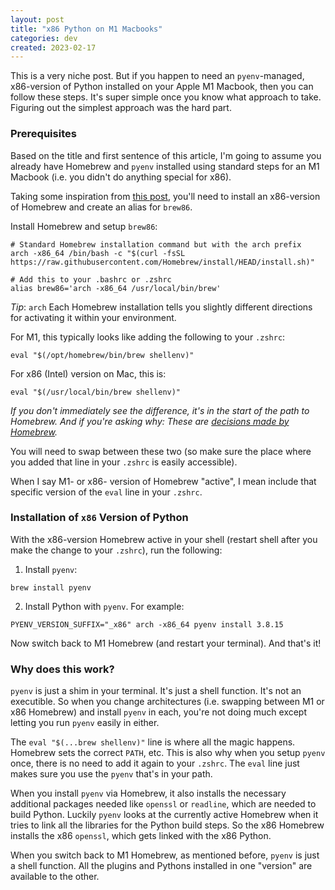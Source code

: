 ```yaml
---
layout: post
title: "x86 Python on M1 Macbooks"
categories: dev
created: 2023-02-17
---
```

This is a very niche post. But if you happen to need an `pyenv`-managed, x86-version of Python installed on your Apple M1 Macbook, then you can follow these steps. It's super simple once you know what approach to take. Figuring out the simplest approach was the hard part.

### Prerequisites

Based on the title and first sentence of this article, I'm going to assume you already have Homebrew and `pyenv` installed using standard steps for an M1 Macbook (i.e. you didn't do anything special for x86).

Taking some inspiration from [this post](https://towardsdatascience.com/how-to-use-manage-multiple-python-versions-on-an-apple-silicon-m1-mac-d69ee6ed0250), you'll need to install an x86-version of Homebrew and create an alias for `brew86`.

Install Homebrew and setup `brew86`:

```shell
# Standard Homebrew installation command but with the arch prefix
arch -x86_64 /bin/bash -c "$(curl -fsSL https://raw.githubusercontent.com/Homebrew/install/HEAD/install.sh)"

# Add this to your .bashrc or .zshrc
alias brew86='arch -x86_64 /usr/local/bin/brew'
```

*Tip*: `arch`
Each Homebrew installation tells you slightly different directions for activating it within your environment.

For M1, this typically looks like adding the following to your `.zshrc`:

```
eval "$(/opt/homebrew/bin/brew shellenv)"
```

For x86 (Intel) version on Mac, this is:

```
eval "$(/usr/local/bin/brew shellenv)"
```

*If you don't immediately see the difference, it's in the start of the path to Homebrew. And if you're asking why: These are [decisions made by Homebrew](https://docs.brew.sh/Installation).*

You will need to swap between these two (so make sure the place where you added that line in your `.zshrc` is easily accessible).

When I say M1- or x86- version of Homebrew "active", I mean include that specific version of the `eval` line in your `.zshrc`.

### Installation of `x86` Version of Python

With the x86-version Homebrew active in your shell (restart shell after you make the change to your `.zshrc`), run the following:

1. Install `pyenv`:

```
brew install pyenv
```

2. Install Python with `pyenv`. For example:

```
PYENV_VERSION_SUFFIX="_x86" arch -x86_64 pyenv install 3.8.15
```

Now switch back to M1 Homebrew (and restart your terminal). And that's it!

### Why does this work?

`pyenv` is just a shim in your terminal. It's just a shell function. It's not an executible. So when you change architectures (i.e. swapping between M1 or x86 Homebrew) and install `pyenv` in each, you're not doing much except letting you run `pyenv` easily in either.

The `eval "$(...brew shellenv)"` line is where all the magic happens. Homebrew sets the correct `PATH`, etc. This is also why when you setup `pyenv` once, there is no need to add it again to your `.zshrc`. The `eval` line just makes sure you use the `pyenv` that's in your path.

When you install `pyenv` via Homebrew, it also installs the necessary additional packages needed like `openssl` or `readline`, which are needed to build Python. Luckily `pyenv` looks at the currently active Homebrew when it tries to link all the libraries for the Python build steps. So the x86 Homebrew installs the x86 `openssl`, which gets linked with the x86 Python.

When you switch back to M1 Homebrew, as mentioned before, `pyenv` is just a shell function. All the plugins and Pythons installed in one "version" are available to the other.
